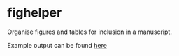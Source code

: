 fighelper
=========

Organise figures and tables for inclusion in a manuscript.

Example output can be found [here](http://drelliott.net/downloads/fighelper/)
